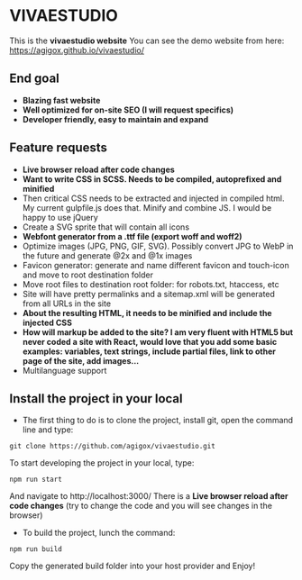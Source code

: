# VIVAESTUDIO
This is the **vivaestudio website**
You can see the demo website from here: https://agigox.github.io/vivaestudio/

## End goal
- **Blazing fast website**
- **Well optimized for on-site SEO (I will request specifics)**
- **Developer friendly, easy to maintain and expand**

## Feature requests
- **Live browser reload after code changes**
- **Want to write CSS in SCSS. Needs to be compiled, autoprefixed and minified**
- Then critical CSS needs to be extracted and injected in compiled html. My current gulpfile.js does that.
Minify and combine JS. I would be happy to use jQuery
- Create a SVG sprite that will contain all icons
- **Webfont generator from a .ttf file (export woff and woff2)**
- Optimize images (JPG, PNG, GIF, SVG). Possibly convert JPG to WebP in the future and generate @2x and @1x images
- Favicon generator: generate and name different favicon and touch-icon and move to root destination folder
- Move root files to destination root folder: for robots.txt, htaccess, etc
- Site will have pretty permalinks and a sitemap.xml will be generated from all URLs in the site
- **About the resulting HTML, it needs to be minified and include the injected CSS**
- **How will markup be added to the site? I am very fluent with HTML5 but never coded a site with React, would love that you add some basic examples: variables, text strings, include partial files, link to other page of the site, add images...**
- Multilanguage support

## Install the project in your local
- The first thing to do is to clone the project, install git, open the command line and type:
```
git clone https://github.com/agigox/vivaestudio.git
```
To start developing the project in your local, type:
```
npm run start
```
And navigate to http://localhost:3000/
There is a **Live browser reload after code changes** (try to change the code and you will see changes in the browser)
- To build the project, lunch the command:
```
npm run build
```
Copy the generated build folder into your host provider and Enjoy!